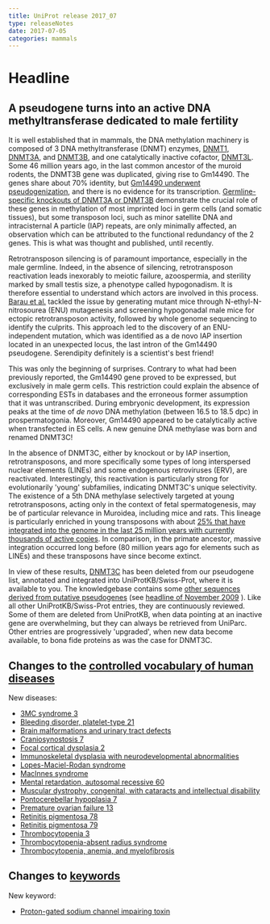 ```yaml
---
title: UniProt release 2017_07
type: releaseNotes
date: 2017-07-05
categories: mammals
---
```


# Headline

## A pseudogene turns into an active DNA methyltransferase dedicated to male fertility

It is well established that in mammals, the DNA methylation machinery is composed of 3 DNA methyltransferase (DNMT) enzymes, [DNMT1](http://www.uniprot.org/uniprotkb?query=gene:dnmt1+AND+taxonomy_id:337687+AND+reviewed:true), [DNMT3A](http://www.uniprot.org/uniprotkb?query=gene:dnmt3a+AND+taxonomy_id:337687+AND+reviewed:true), and [DNMT3B](http://www.uniprot.org/uniprotkb?query=gene:dnmt3b+AND+taxonomy_id:337687+AND+reviewed:true), and one catalytically inactive cofactor, [DNMT3L](http://www.uniprot.org/uniprotkb?query=gene:dnmt3l+AND+taxonomy_id:337687+AND+reviewed:true). Some 46 million years ago, in the last common ancestor of the muroid rodents, the DNMT3B gene was duplicated, giving rise to Gm14490. The genes share about 70% identity, but [Gm14490 underwent pseudogenization](https://www.ncbi.nlm.nih.gov/pubmed/15203217), and there is no evidence for its transcription. [Germline-specific knockouts of DNMT3A or DNMT3B](https://www.ncbi.nlm.nih.gov/pubmed/15215868,17616512) demonstrate the crucial role of these genes in methylation of most imprinted loci in germ cells (and somatic tissues), but some transposon loci, such as minor satellite DNA and intracisternal A particle (IAP) repeats, are only minimally affected, an observation which can be attributed to the functional redundancy of the 2 genes. This is what was thought and published, until recently.

Retrotransposon silencing is of paramount importance, especially in the male germline. Indeed, in the absence of silencing, retrotransposon reactivation leads inexorably to meiotic failure, azoospermia, and sterility marked by small testis size, a phenotype called hypogonadism. It is therefore essential to understand which actors are involved in this process. [Barau et al.](https://www.ncbi.nlm.nih.gov/pubmed/27856912) tackled the issue by generating mutant mice through N-ethyl-N-nitrosourea (ENU) mutagenesis and screening hypogonadal male mice for ectopic retrotransposon activity, followed by whole genome sequencing to identify the culprits. This approach led to the discovery of an ENU-independent mutation, which was identified as a de novo IAP insertion located in an unexpected locus, the last intron of the Gm14490 pseudogene. Serendipity definitely is a scientist's best friend!

This was only the beginning of surprises. Contrary to what had been previously reported, the Gm14490 gene proved to be expressed, but exclusively in male germ cells. This restriction could explain the absence of corresponding ESTs in databases and the erroneous former assumption that it was untranscribed. During embryonic development, its expression peaks at the time of _de novo_ DNA methylation (between 16.5 to 18.5 dpc) in prospermatogonia. Moreover, Gm14490 appeared to be catalytically active when transfected in ES cells. A new genuine DNA methylase was born and renamed DNMT3C!

In the absence of DNMT3C, either by knockout or by IAP insertion, retrotransposons, and more specifically some types of long interspersed nuclear elements (LINEs) and some endogenous retroviruses (ERV), are reactivated. Interestingly, this reactivation is particularly strong for evolutionarily 'young' subfamilies, indicating DNMT3C's unique selectivity. The existence of a 5th DNA methylase selectively targeted at young retrotransposons, acting only in the context of fetal spermatogenesis, may be of particular relevance in Muroidea, including mice and rats. This lineage is particularly enriched in young transposons with about [25% that have integrated into the genome in the last 25 million years with currently thousands of active copies](https://www.ncbi.nlm.nih.gov/pubmed/12466850). In comparison, in the primate ancestor, massive integration occurred long before (80 million years ago for elements such as LINEs) and these transposons have since become extinct.

In view of these results, [DNMT3C](http://www.uniprot.org/uniprotkb?query=gene:dnmt3c+AND+reviewed:true) has been deleted from our pseudogene list, annotated and integrated into UniProtKB/Swiss-Prot, where it is available to you. The knowledgebase contains some [other sequences derived from putative pseudogenes](http://www.uniprot.org/uniprotkb?query=existence:uncertain+AND+pseudogene) (see [headline of November 2009](http://www.uniprot.org/release-notes/2009-11-24-release) ). Like all other UniProtKB/Swiss-Prot entries, they are continuously reviewed. Some of them are deleted from UniProtKB, when data pointing at an inactive gene are overwhelming, but they can always be retrieved from UniParc. Other entries are progressively 'upgraded', when new data become available, to bona fide proteins as was the case for DNMT3C.

## Changes to the [controlled vocabulary of human diseases](https://ftp.uniprot.org/pub/databases/uniprot/current_release/knowledgebase/complete/docs/humdisease)

New diseases:

- [3MC syndrome 3](http://www.uniprot.org/diseases/DI-04982)
- [Bleeding disorder, platelet-type 21](http://www.uniprot.org/diseases/DI-04984)
- [Brain malformations and urinary tract defects](http://www.uniprot.org/diseases/DI-04979)
- [Craniosynostosis 7](http://www.uniprot.org/diseases/DI-04994)
- [Focal cortical dysplasia 2](http://www.uniprot.org/diseases/DI-04980)
- [Immunoskeletal dysplasia with neurodevelopmental abnormalities](http://www.uniprot.org/diseases/DI-04990)
- [Lopes-Maciel-Rodan syndrome](http://www.uniprot.org/diseases/DI-04988)
- [MacInnes syndrome](http://www.uniprot.org/diseases/DI-04991)
- [Mental retardation, autosomal recessive 60](http://www.uniprot.org/diseases/DI-04989)
- [Muscular dystrophy, congenital, with cataracts and intellectual disability](http://www.uniprot.org/diseases/DI-04992)
- [Pontocerebellar hypoplasia 7](http://www.uniprot.org/diseases/DI-04978)
- [Premature ovarian failure 13](http://www.uniprot.org/diseases/DI-04986)
- [Retinitis pigmentosa 78](http://www.uniprot.org/diseases/DI-04985)
- [Retinitis pigmentosa 79](http://www.uniprot.org/diseases/DI-04983)
- [Thrombocytopenia 3](http://www.uniprot.org/diseases/DI-04981)
- [Thrombocytopenia-absent radius syndrome](http://www.uniprot.org/diseases/DI-04993)
- [Thrombocytopenia, anemia, and myelofibrosis](http://www.uniprot.org/diseases/DI-04987)

## Changes to [keywords](https://ftp.uniprot.org/pub/databases/uniprot/current_release/knowledgebase/complete/docs/keywlist)

New keyword:

- [Proton-gated sodium channel impairing toxin](http://www.uniprot.org/keywords/KW-1275)
